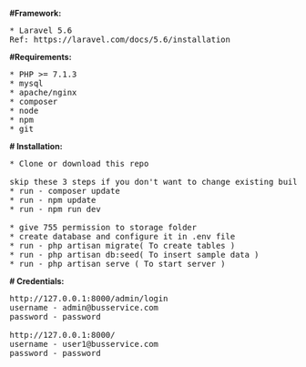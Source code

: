 **#Framework:**
<pre>
* Laravel 5.6
Ref: https://laravel.com/docs/5.6/installation
</pre>

**#Requirements:**
<pre>
* PHP >= 7.1.3
* mysql
* apache/nginx
* composer
* node
* npm
* git
</pre>

**# Installation:**
<pre>
* Clone or download this repo

skip these 3 steps if you don't want to change existing built files
* run - composer update
* run - npm update
* run - npm run dev

* give 755 permission to storage folder
* create database and configure it in .env file
* run - php artisan migrate( To create tables )
* run - php artisan db:seed( To insert sample data ) 
* run - php artisan serve ( To start server )
</pre>

**# Credentials:**
<pre>
http://127.0.0.1:8000/admin/login
username - admin@busservice.com
password - password

http://127.0.0.1:8000/
username - user1@busservice.com
password - password
</pre>
